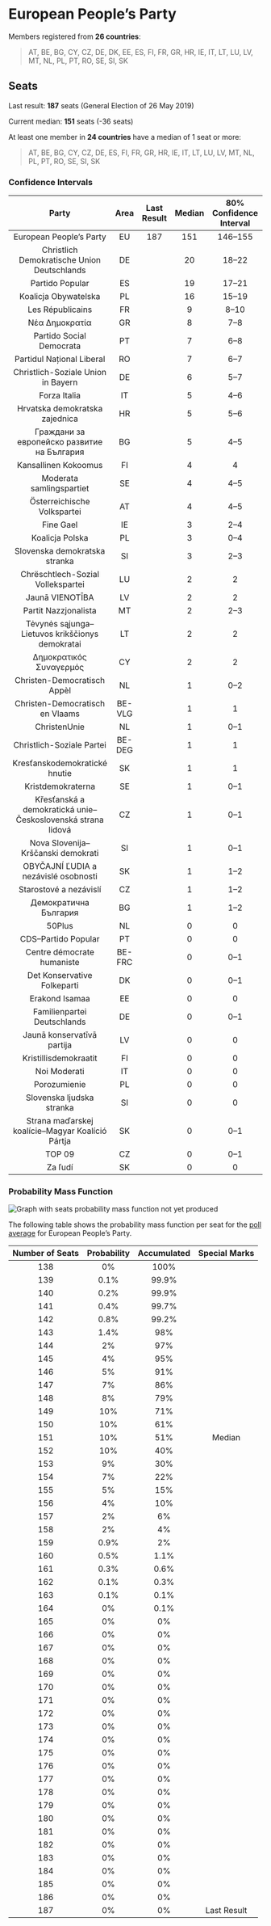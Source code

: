 # European People’s Party

Members registered from **26 countries**:

> AT, BE, BG, CY, CZ, DE, DK, EE, ES, FI, FR, GR, HR, IE, IT, LT, LU, LV, MT, NL, PL, PT, RO, SE, SI, SK

## Seats

Last result: **187** seats (General Election of 26 May 2019)

Current median: **151** seats (-36 seats)

At least one member in **24 countries** have a median of 1 seat or more:

> AT, BE, BG, CY, CZ, DE, ES, FI, FR, GR, HR, IE, IT, LT, LU, LV, MT, NL, PL, PT, RO, SE, SI, SK

### Confidence Intervals

| Party | Area | Last Result | Median | 80% Confidence Interval | 90% Confidence Interval | 95% Confidence Interval | 99% Confidence Interval |
|:-----:|:----:|:-----------:|:------:|:-----------------------:|:-----------------------:|:-----------------------:|:-----------------------:|
| European People’s Party | EU | 187 | 151 | 146–155 | 144–157 | 143–158 | 141–161 |
| Christlich Demokratische Union Deutschlands | DE | | 20 | 18–22 | 18–22 | 17–23 | 16–26 |
| Partido Popular | ES | | 19 | 17–21 | 17–22 | 17–22 | 16–23 |
| Koalicja Obywatelska | PL | | 16 | 15–19 | 15–20 | 14–21 | 14–22 |
| Les Républicains | FR | | 9 | 8–10 | 8–10 | 8–10 | 7–11 |
| Νέα Δημοκρατία | GR | | 8 | 7–8 | 7–9 | 7–9 | 7–9 |
| Partido Social Democrata | PT | | 7 | 6–8 | 5–8 | 5–8 | 5–8 |
| Partidul Național Liberal | RO | | 7 | 6–7 | 6–7 | 6–8 | 6–8 |
| Christlich-Soziale Union in Bayern | DE | | 6 | 5–7 | 5–7 | 4–7 | 4–9 |
| Forza Italia | IT | | 5 | 4–6 | 4–6 | 3–6 | 3–7 |
| Hrvatska demokratska zajednica | HR | | 5 | 5–6 | 4–6 | 4–6 | 4–6 |
| Граждани за европейско развитие на България | BG | | 5 | 4–5 | 4–5 | 4–5 | 3–6 |
| Kansallinen Kokoomus | FI | | 4 | 4 | 3–4 | 3–4 | 3–5 |
| Moderata samlingspartiet | SE | | 4 | 4–5 | 4–5 | 4–5 | 3–5 |
| Österreichische Volkspartei | AT | | 4 | 4–5 | 4–5 | 4–5 | 4–5 |
| Fine Gael | IE | | 3 | 2–4 | 2–5 | 2–5 | 2–5 |
| Koalicja Polska | PL | | 3 | 0–4 | 0–4 | 0–4 | 0–4 |
| Slovenska demokratska stranka | SI | | 3 | 2–3 | 2–3 | 2–3 | 2–3 |
| Chrëschtlech-Sozial Vollekspartei | LU | | 2 | 2 | 2 | 2 | 2 |
| Jaunā VIENOTĪBA | LV | | 2 | 2 | 2 | 2 | 1–2 |
| Partit Nazzjonalista | MT | | 2 | 2–3 | 2–3 | 2–3 | 2–3 |
| Tėvynės sąjunga–Lietuvos krikščionys demokratai | LT | | 2 | 2 | 2 | 2 | 2 |
| Δημοκρατικός Συναγερμός | CY | | 2 | 2 | 2 | 2 | 2 |
| Christen-Democratisch Appèl | NL | | 1 | 0–2 | 0–2 | 0–2 | 0–3 |
| Christen-Democratisch en Vlaams | BE-VLG | | 1 | 1 | 1 | 1 | 1–2 |
| ChristenUnie | NL | | 1 | 0–1 | 0–1 | 0–1 | 0–1 |
| Christlich-Soziale Partei | BE-DEG | | 1 | 1 | 1 | 1 | 1 |
| Kresťanskodemokratické hnutie | SK | | 1 | 1 | 0–1 | 0–1 | 0–1 |
| Kristdemokraterna | SE | | 1 | 0–1 | 0–1 | 0–1 | 0–1 |
| Křesťanská a demokratická unie–Československá strana lidová | CZ | | 1 | 0–1 | 0–1 | 0–1 | 0–1 |
| Nova Slovenija–Krščanski demokrati | SI | | 1 | 0–1 | 0–1 | 0–1 | 0–1 |
| OBYČAJNÍ ĽUDIA a nezávislé osobnosti | SK | | 1 | 1–2 | 1–2 | 1–2 | 0–2 |
| Starostové a nezávislí | CZ | | 1 | 1–2 | 1–2 | 1–2 | 1–2 |
| Демократична България | BG | | 1 | 1–2 | 1–2 | 1–2 | 1–2 |
| 50Plus | NL | | 0 | 0 | 0 | 0 | 0 |
| CDS–Partido Popular | PT | | 0 | 0 | 0 | 0 | 0 |
| Centre démocrate humaniste | BE-FRC | | 0 | 0–1 | 0–1 | 0–1 | 0–1 |
| Det Konservative Folkeparti | DK | | 0 | 0–1 | 0–1 | 0–1 | 0–1 |
| Erakond Isamaa | EE | | 0 | 0 | 0–1 | 0–1 | 0–1 |
| Familienpartei Deutschlands | DE | | 0 | 0–1 | 0–1 | 0–1 | 0–1 |
| Jaunā konservatīvā partija | LV | | 0 | 0 | 0 | 0 | 0 |
| Kristillisdemokraatit | FI | | 0 | 0 | 0 | 0 | 0–1 |
| Noi Moderati | IT | | 0 | 0 | 0 | 0 | 0 |
| Porozumienie | PL | | 0 | 0 | 0 | 0 | 0 |
| Slovenska ljudska stranka | SI | | 0 | 0 | 0 | 0 | 0 |
| Strana maďarskej koalície–Magyar Koalíció Pártja | SK | | 0 | 0–1 | 0–1 | 0–1 | 0–1 |
| TOP 09 | CZ | | 0 | 0–1 | 0–1 | 0–1 | 0–1 |
| Za ľudí | SK | | 0 | 0 | 0 | 0 | 0 |

### Probability Mass Function

![Graph with seats probability mass function not yet produced](average-2023-02-28-seats-pmf-europeanpeople’sparty.png "Seats Probability Mass Function")

The following table shows the probability mass function per seat for the [poll average](average-2023-02-28.html) for European People’s Party.

| Number of Seats | Probability | Accumulated | Special Marks |
|:---------------:|:-----------:|:-----------:|:-------------:|
| 138 | 0% | 100% |  |
| 139 | 0.1% | 99.9% |  |
| 140 | 0.2% | 99.9% |  |
| 141 | 0.4% | 99.7% |  |
| 142 | 0.8% | 99.2% |  |
| 143 | 1.4% | 98% |  |
| 144 | 2% | 97% |  |
| 145 | 4% | 95% |  |
| 146 | 5% | 91% |  |
| 147 | 7% | 86% |  |
| 148 | 8% | 79% |  |
| 149 | 10% | 71% |  |
| 150 | 10% | 61% |  |
| 151 | 10% | 51% | Median |
| 152 | 10% | 40% |  |
| 153 | 9% | 30% |  |
| 154 | 7% | 22% |  |
| 155 | 5% | 15% |  |
| 156 | 4% | 10% |  |
| 157 | 2% | 6% |  |
| 158 | 2% | 4% |  |
| 159 | 0.9% | 2% |  |
| 160 | 0.5% | 1.1% |  |
| 161 | 0.3% | 0.6% |  |
| 162 | 0.1% | 0.3% |  |
| 163 | 0.1% | 0.1% |  |
| 164 | 0% | 0.1% |  |
| 165 | 0% | 0% |  |
| 166 | 0% | 0% |  |
| 167 | 0% | 0% |  |
| 168 | 0% | 0% |  |
| 169 | 0% | 0% |  |
| 170 | 0% | 0% |  |
| 171 | 0% | 0% |  |
| 172 | 0% | 0% |  |
| 173 | 0% | 0% |  |
| 174 | 0% | 0% |  |
| 175 | 0% | 0% |  |
| 176 | 0% | 0% |  |
| 177 | 0% | 0% |  |
| 178 | 0% | 0% |  |
| 179 | 0% | 0% |  |
| 180 | 0% | 0% |  |
| 181 | 0% | 0% |  |
| 182 | 0% | 0% |  |
| 183 | 0% | 0% |  |
| 184 | 0% | 0% |  |
| 185 | 0% | 0% |  |
| 186 | 0% | 0% |  |
| 187 | 0% | 0% | Last Result |



